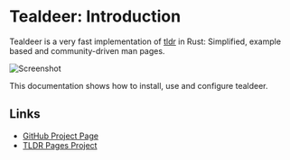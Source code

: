 # Tealdeer: Introduction

Tealdeer is a very fast implementation of
[tldr](https://github.com/tldr-pages/tldr) in Rust: Simplified, example based
and community-driven man pages.

![Screenshot](screenshot-default.png)

This documentation shows how to install, use and configure tealdeer.

## Links

- [GitHub Project Page](https://github.com/dbrgn/tealdeer)
- [TLDR Pages Project](https://tldr.sh/)
